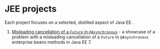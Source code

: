 # JEE projects

Each project focuses on a selected, distilled aspect of Java EE.

1. [Misleading cancellation of a `Future` in `@Asynchronous`](https://github.com/bkaminnski/jee/tree/master/01-misleading-asynchronous-future) - a showcase of a problem with a misleading cancellation of a `Future` in `@Asynchronous` enterprise beans methods in Java EE 7.
